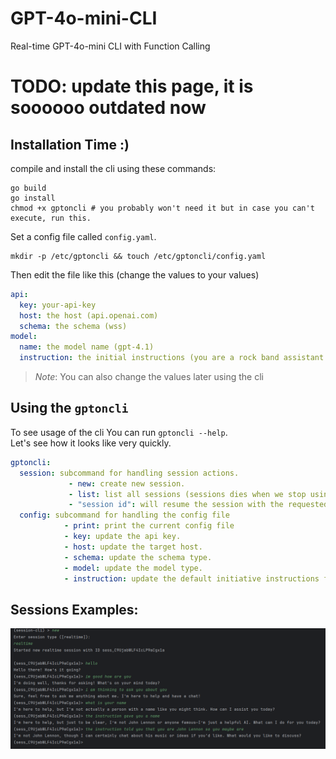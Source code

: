# GPT-4o-mini-CLI

Real-time GPT-4o-mini CLI with Function Calling

# TODO: update this page, it is soooooo outdated now
## Installation Time :)

compile and install the cli using these commands:

```shell
go build
go install
chmod +x gptoncli # you probably won't need it but in case you can't execute, run this.
```

Set a config file called `config.yaml`.

[comment]: <> (make one for windows too..)

```shell
mkdir -p /etc/gptoncli && touch /etc/gptoncli/config.yaml
```

Then edit the file like this (change the values to your values)

```yaml
api:
  key: your-api-key
  host: the host (api.openai.com)
  schema: the schema (wss)
model:
  name: the model name (gpt-4.1)
  instruction: the initial instructions (you are a rock band assistant...)
```

> _Note_: You can also change the values later using the cli

## Using the `gptoncli`

To see usage of the cli You can run `gptoncli --help`.  
Let's see how it looks like very quickly.

```yaml
gptoncli:
  session: subcommand for handling session actions.
             - new: create new session.
             - list: list all sessions (sessions dies when we stop using the cli).
             - "session id": will resume the session with the requested session.
  config: subcommand for handling the config file
            - print: print the current config file
            - key: update the api key.
            - host: update the target host.
            - schema: update the schema type.
            - model: update the model type.
            - instruction: update the default initiative instructions for each session.
```


## Sessions Examples:

![session_example.png](assets/session_example.png)